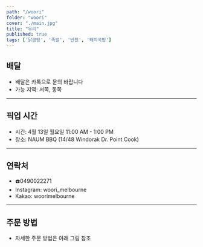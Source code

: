 ```yaml
---
path: "/woori"
folder: "woori"
cover: "./main.jpg"
title: "우리"
published: true
tags: ['닭곰탕', '족발', '반찬', '돼지국밥']
---
```


## 배달
- 배달은 카톡으로 문의 바랍니다
- 가능 지역: 서쪽, 동쪽

---

## 픽업 시간
- 시간: 4월 13일 월요일 11:00 AM - 1:00 PM
- 장소:  NAUM BBQ (14/48 Windorak Dr. Point Cook)

---

## 연락처
- ☎️0490022271
- Instagram: woori_melbourne
- Kakao: woorimelbourne 

---

## 주문 방법
- 자세한 주문 방법은 아래 그림 참조
